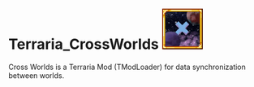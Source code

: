 
# Terraria_CrossWorlds ![Cross Worlds Icon](icon.png "Cross Worlds Icon")

Cross Worlds is a Terraria Mod (TModLoader) for data synchronization between worlds.
